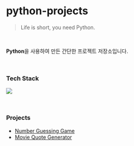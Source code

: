 # python-projects

> Life is short, you need Python.

<br>

**Python**을 사용하여 만든 간단한 프로젝트 저장소입니다.

&nbsp;

### Tech Stack

<img src="https://img.shields.io/badge/python-3776AB?style=for-the-badge&logo=python&logoColor=white">

&nbsp;

### Projects

- [Number Guessing Game](https://github.com/kmseunh/python-projects/blob/main/number_guessing_game.py)
- [Movie Quote Generator](https://github.com/kmseunh/python-projects/blob/main/movie_quote_generator.py)
